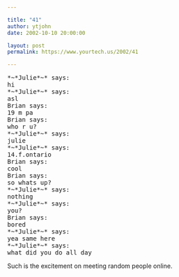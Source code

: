 ```yaml
---

title: "41"
author: ytjohn
date: 2002-10-10 20:00:00

layout: post
permalink: https://www.yourtech.us/2002/41

---
```

<pre>
*~*Julie*~* says:
hi
*~*Julie*~* says:
asl
Brian says:
19 m pa
Brian says:
who r u?
*~*Julie*~* says:
julie
*~*Julie*~* says:
14.f.ontario
Brian says:
cool
Brian says:
so whats up?
*~*Julie*~* says:
nothing
*~*Julie*~* says:
you?
Brian says:
bored
*~*Julie*~* says:
yea same here
*~*Julie*~* says:
what did you do all day
</pre>

Such is the excitement on meeting random people online.
